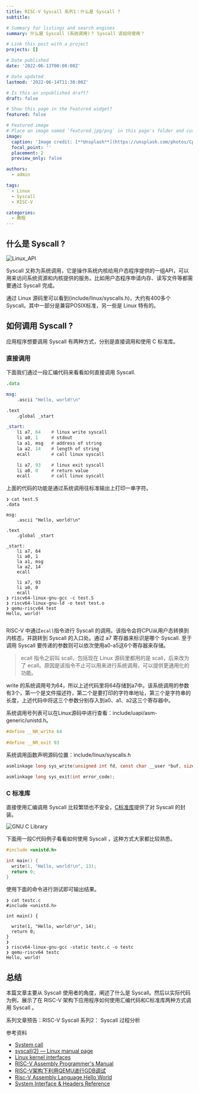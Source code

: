 ```yaml
---
title: RISC-V Syscall 系列1：什么是 Syscall ?
subtitle: 

# Summary for listings and search engines
summary: 什么是 Syscall (系统调用)？ Syscall 该如何使用？

# Link this post with a project
projects: []

# Date published
date: '2022-06-13T00:00:00Z'

# Date updated
lastmod: '2022-06-14T11:30:00Z'

# Is this an unpublished draft?
draft: false

# Show this page in the Featured widget?
featured: false

# Featured image
# Place an image named `featured.jpg/png` in this page's folder and customize its options here.
image:
  caption: 'Image credit: [**Unsplash**](https://unsplash.com/photos/CpkOjOcXdUY)'
  focal_point: ''
  placement: 2
  preview_only: false

authors:
  - admin

tags:
  - Linux
  - Syscall
  - RISC-V

categories:
  - 教程
---
```


## 什么是 Syscall ?

![Linux_API](https://upload.wikimedia.org/wikipedia/commons/4/43/Linux_API.svg)

Syscall 又称为系统调用，它是操作系统内核给用户态程序提供的一组API，可以用来访问系统资源和内核提供的服务。比如用户态程序申请内存、读写文件等都需要通过 Syscall 完成。

通过 Linux 源码里可以看到(include/linux/syscalls.h)，大约有400多个 Syscall。其中一部分是兼容POSIX标准，另一些是 Linux 特有的。


## 如何调用 Syscall ?

应用程序想要调用 Syscall 有两种方式，分别是直接调用和使用 C 标准库。

### 直接调用

下面我们通过一段汇编代码来看看如何直接调用 Syscall.

```asm
.data

msg:
    .ascii "Hello, world!\n"

.text
    .global _start

_start:
    li a7, 64    # linux write syscall
    li a0, 1     # stdout
    la a1, msg   # address of string
    la a2, 14    # length of string
    ecall        # call linux syscall

    li a7, 93    # linux exit syscall
    li a0, 0     # return value
    ecall        # call linux syscall
```

上面的代码的功能是通过系统调用往标准输出上打印一串字符。

```
❯ cat test.S
.data

msg:
    .ascii "Hello, world!\n"

.text
    .global _start

_start:
    li a7, 64
    li a0, 1
    la a1, msg
    la a2, 14
    ecall

    li a7, 93
    li a0, 0
    ecall
❯ riscv64-linux-gnu-gcc -c test.S
❯ riscv64-linux-gnu-ld -o test test.o
❯ qemu-riscv64 test
Hello, world!


```

RISC-V 中通过`ecall`指令进行 Syscall 的调用。该指令会将CPU从用户态转换到内核态，并跳转到 Syscall 的入口处。通过 a7 寄存器来标识是哪个 Syscall. 至于调用 Syscall 要传递的参数则可以依次使用a0-a5这6个寄存器来存储。

> ecall 指令之前叫 scall，包括现在 Linux 源码里都用的是 scall，后来改为了 ecall。原因是该指令不止可以用来进行系统调用，可以提供更通用化的功能。

write 的系统调用号为64，所以上述代码里将64存储到a7中。该系统调用的参数有3个，第一个是文件描述符，第二个是要打印的字符串地址，第三个是字符串的长度，上述代码中将这三个参数分别存入到a0、a1、a2这三个寄存器中。

系统调用号列表可以在Linux源码中进行查看：include/uapi/asm-generic/unistd.h。

```c
#define __NR_write 64
  
#define __NR_exit 93
```

系统调用函数声明源码位置：include/linux/syscalls.h

```c
asmlinkage long sys_write(unsigned int fd, const char __user *buf, size_t count);

asmlinkage long sys_exit(int error_code);
```

### C 标准库

直接使用汇编调用 Syscall 比较繁琐也不安全，[C标准库](https://en.wikipedia.org/wiki/C_standard_library)提供了对 Syscall 的封装。

![GNU C Library](https://upload.wikimedia.org/wikipedia/commons/thumb/4/45/Linux_kernel_System_Call_Interface_and_glibc.svg/1280px-Linux_kernel_System_Call_Interface_and_glibc.svg.png)

下面用一段C代码例子看看如何使用 Syscall ，这种方式大家都比较熟悉。

```c
#include <unistd.h>

int main() {
  write(1, "Hello, world!\n", 13);
  return 0;
}

```

使用下面的命令进行测试即可输出结果。
```
❯ cat testc.c
#include <unistd.h>

int main() {

  write(1, "Hello, world!\n", 14);
  return 0;
}
❯ 
❯ riscv64-linux-gnu-gcc -static testc.c -o testc
❯ qemu-riscv64 testc
Hello, world!

```

## 总结

本篇文章主要从 Syscall 使用者的角度，阐述了什么是 Syscall。然后以实际代码为例，展示了在 RISC-V 架构下应用程序如何使用汇编代码和C标准库两种方式调用 Syscall 。

系列文章预告：RISC-V Syscall 系列2： Syscall 过程分析

参考资料
- [System call](https://en.wikipedia.org/wiki/System_call)
- [syscall(2) — Linux manual page](https://man7.org/linux/man-pages/man2/syscall.2.html)
- [Linux kernel interfaces](https://en.wikipedia.org/wiki/Linux_kernel_interfaces)
- [RISC-V Assembly Programmer's Manual](https://github.com/riscv-non-isa/riscv-asm-manual/blob/master/riscv-asm.md)
- [RISC-V架构下利用QEMU进行GDB调试](https://zhuanlan.zhihu.com/p/517497012)
- [Risc-V Assembly Language Hello World](https://smist08.wordpress.com/2019/09/07/risc-v-assembly-language-hello-world/)
- [System Interface & Headers Reference](https://pubs.opengroup.org/onlinepubs/007908799/xshix.html)

